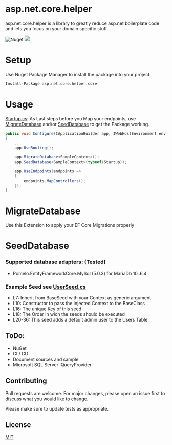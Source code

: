 # asp.net.core.helper

asp.net.core.helper is a library to greatly reduce asp.net boilerplate code and lets you focus on your domain specific stuff.

![Nuget](https://img.shields.io/nuget/v/asp.net.core.helper?logo=NuGet)
![](https://github.com/bPoller2810/asp.net.core.helper/actions/workflows/dotnet.yml/badge.svg)

# Setup
Use Nuget Package Manager to install the package into your project:
```bash
Install-Package asp.net.core.helper.core
```

# Usage

[Startup.cs](sample/helper.sample/Startup.cs): As Last steps before you Map your endpoints, use [MigrateDatabase](src/asp.net.core.helper.core/Seed/Extensions/WebAppExtensions.cs) and/or [SeedDatabase](src/asp.net.core.helper.core/Seed/Extensions/WebAppExtensions.cs) to get the Package working.
```csharp
public void Configure(IApplicationBuilder app, IWebHostEnvironment env)
{
    ...
    app.UseRouting();

    app.MigrateDatabase<SampleContext>();
    app.SeedDatabase<SampleContext>(typeof(Startup));

    app.UseEndpoints(endpoints =>
    {
        endpoints.MapControllers();
    });
}
```

# MigrateDatabase
Use this Extension to apply your EF Core Migrations properly

# SeedDatabase
### Supported database adapters: (Tested)
- Pomelo.EntityFrameworkCore.MySql (5.0.3) for MariaDb 10..6.4
### Example Seed see [UserSeed.cs](sample/helper.sample/Seeds/UserSeed.cs)
- L7: Inherit from BaseSeed with your Context as generic argument
- L10: Constructor to pass the Injected Context to the BaseClass
- L16:     The unique Key of this seed
- L18:     The Order in wich the seeds should be executed
- L20-36:  This seed adds a default admin user to the Users Table

## ToDo:
- NuGet
- CI / CD
- Document sources and sample
- Microsoft SQL Server IQueryProvider

## Contributing
Pull requests are welcome. For major changes, please open an issue first to discuss what you would like to change.

Please make sure to update tests as appropriate.

## License
[MIT](https://choosealicense.com/licenses/mit/)
